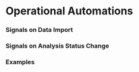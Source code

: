 # Operational Automations

### Signals on Data Import

### Signals on Analysis Status Change

### Examples

